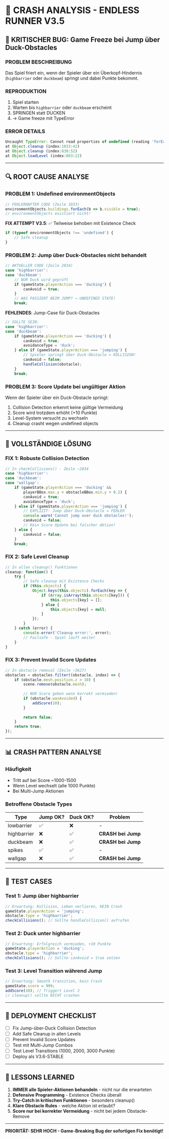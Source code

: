 # 🔴 CRASH ANALYSIS - ENDLESS RUNNER V3.5

## 🚨 KRITISCHER BUG: Game Freeze bei Jump über Duck-Obstacles

### **PROBLEM BESCHREIBUNG**
Das Spiel friert ein, wenn der Spieler über ein Überkopf-Hindernis (`highbarrier` oder `duckbeam`) springt und dabei Punkte bekommt.

### **REPRODUKTION**
1. Spiel starten
2. Warten bis `highbarrier` oder `duckbeam` erscheint
3. SPRINGEN statt DUCKEN
4. → Game freeze mit TypeError

### **ERROR DETAILS**
```javascript
Uncaught TypeError: Cannot read properties of undefined (reading 'forEach')
at Object.cleanup (index:1033:42)
at Object.cleanup (index:838:52)
at Object.loadLevel (index:803:22)
```

---

## 🔍 ROOT CAUSE ANALYSE

### **PROBLEM 1: Undefined environmentObjects**
```javascript
// FEHLERHAFTER CODE (Zeile 1033)
environmentObjects.buildings.forEach(b => b.visible = true);
// environmentObjects existiert nicht!
```

**FIX ATTEMPT V3.5**: ✅ Teilweise behoben mit Existence Check
```javascript
if (typeof environmentObjects !== 'undefined') {
    // Safe cleanup
}
```

### **PROBLEM 2: Jump über Duck-Obstacles nicht behandelt**
```javascript
// AKTUELLER CODE (Zeile 2834)
case 'highbarrier':
case 'duckbeam':
    // NUR Duck wird geprüft
    if (gameState.playerAction === 'ducking') {
        canAvoid = true;
    }
    // WAS PASSIERT BEIM JUMP? → UNDEFINED STATE!
    break;
```

**FEHLENDES**: Jump-Case für Duck-Obstacles
```javascript
// SOLLTE SEIN:
case 'highbarrier':
case 'duckbeam':
    if (gameState.playerAction === 'ducking') {
        canAvoid = true;
        avoidanceType = 'duck';
    } else if (gameState.playerAction === 'jumping') {
        // Spieler springt über Duck-Obstacle = KOLLISION!
        canAvoid = false;
        handleCollision(obstacle);
    }
    break;
```

### **PROBLEM 3: Score Update bei ungültiger Aktion**
Wenn der Spieler über ein Duck-Obstacle springt:
1. Collision Detection erkennt keine gültige Vermeidung
2. Score wird trotzdem erhöht (+10 Punkte)
3. Level-System versucht zu wechseln
4. Cleanup crasht wegen undefined objects

---

## 🔧 VOLLSTÄNDIGE LÖSUNG

### **FIX 1: Robuste Collision Detection**
```javascript
// In checkCollisions() - Zeile ~2834
case 'highbarrier':
case 'duckbeam':
case 'wallgap':
    if (gameState.playerAction === 'ducking' && 
        playerBBox.max.y < obstacleBBox.min.y + 0.2) {
        canAvoid = true;
        avoidanceType = 'duck';
    } else if (gameState.playerAction === 'jumping') {
        // EXPLIZIT: Jump über Duck-Obstacle = FEHLER
        console.warn('Cannot jump over duck obstacles!');
        canAvoid = false;
        // Kein Score Update bei falscher Aktion!
    } else {
        canAvoid = false;
    }
    break;
```

### **FIX 2: Safe Level Cleanup**
```javascript
// In allen cleanup() Funktionen
cleanup: function() {
    try {
        // Safe cleanup mit Existence Checks
        if (this.objects) {
            Object.keys(this.objects).forEach(key => {
                if (Array.isArray(this.objects[key])) {
                    this.objects[key] = [];
                } else {
                    this.objects[key] = null;
                }
            });
        }
    } catch (error) {
        console.error('Cleanup error:', error);
        // Failsafe - Spiel läuft weiter
    }
}
```

### **FIX 3: Prevent Invalid Score Updates**
```javascript
// In obstacle removal (Zeile ~3627)
obstacles = obstacles.filter((obstacle, index) => {
    if (obstacle.mesh.position.z > 10) {
        scene.remove(obstacle.mesh);
        
        // NUR Score geben wenn korrekt vermieden!
        if (obstacle.wasAvoided) {
            addScore(10);
        }
        
        return false;
    }
    return true;
});
```

---

## 📊 CRASH PATTERN ANALYSE

### **Häufigkeit**
- Tritt auf bei Score ~1000-1500
- Wenn Level wechselt (alle 1000 Punkte)
- Bei Multi-Jump Aktionen

### **Betroffene Obstacle Types**
| Type | Jump OK? | Duck OK? | Problem |
|------|----------|----------|---------|
| lowbarrier | ✅ | ❌ | - |
| highbarrier | ❌ | ✅ | **CRASH bei Jump** |
| duckbeam | ❌ | ✅ | **CRASH bei Jump** |
| spikes | ✅ | ✅ | - |
| wallgap | ❌ | ✅ | **CRASH bei Jump** |

---

## 🧪 TEST CASES

### **Test 1: Jump über highbarrier**
```javascript
// Erwartung: Kollision, Leben verlieren, KEIN Crash
gameState.playerAction = 'jumping';
obstacle.type = 'highbarrier';
checkCollisions(); // Sollte handleCollision() aufrufen
```

### **Test 2: Duck unter highbarrier**
```javascript
// Erwartung: Erfolgreich vermieden, +10 Punkte
gameState.playerAction = 'ducking';
obstacle.type = 'highbarrier';
checkCollisions(); // Sollte canAvoid = true setzen
```

### **Test 3: Level Transition während Jump**
```javascript
// Erwartung: Smooth transition, kein Crash
gameState.score = 999;
addScore(10); // Triggert Level 2
// cleanup() sollte NICHT crashen
```

---

## 🚀 DEPLOYMENT CHECKLIST

- [ ] Fix Jump-über-Duck Collision Detection
- [ ] Add Safe Cleanup in allen Levels
- [ ] Prevent Invalid Score Updates
- [ ] Test mit Multi-Jump Combos
- [ ] Test Level Transitions (1000, 2000, 3000 Punkte)
- [ ] Deploy als V3.6-STABLE

---

## 📝 LESSONS LEARNED

1. **IMMER alle Spieler-Aktionen behandeln** - nicht nur die erwarteten
2. **Defensive Programming** - Existence Checks überall
3. **Try-Catch in kritischen Funktionen** - besonders cleanup()
4. **Klare Obstacle Rules** - welche Aktion ist erlaubt?
5. **Score nur bei korrekter Vermeidung** - nicht bei jedem Obstacle-Remove

---

**PRIORITÄT: SEHR HOCH - Game-Breaking Bug der sofortigen Fix benötigt!**